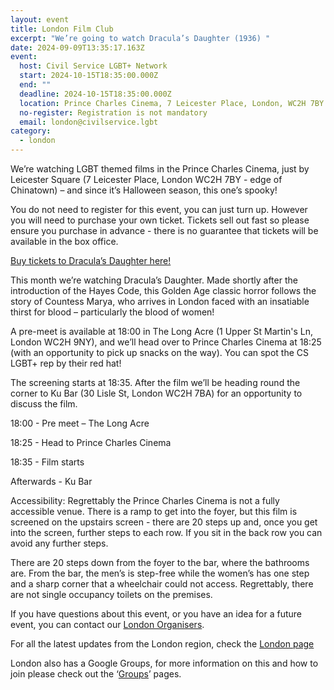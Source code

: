 ```yaml
---
layout: event
title: London Film Club
excerpt: "We’re going to watch Dracula’s Daughter (1936) "
date: 2024-09-09T13:35:17.163Z
event:
  host: Civil Service LGBT+ Network
  start: 2024-10-15T18:35:00.000Z
  end: ""
  deadline: 2024-10-15T18:35:00.000Z
  location: Prince Charles Cinema, 7 Leicester Place, London, WC2H 7BY
  no-register: Registration is not mandatory
  email: london@civilservice.lgbt
category:
  - london
---
```

We’re watching LGBT themed films in the Prince Charles Cinema, just by Leicester Square (7 Leicester Place, London WC2H 7BY - edge of Chinatown) – and since it’s Halloween season, this one’s spooky!

You do not need to register for this event, you can just turn up. However you will need to purchase your own ticket. Tickets sell out fast so please ensure you purchase in advance - there is no guarantee that tickets will be available in the box office.

[Buy tickets to Dracula’s Daughter here!](https://eur03.safelinks.protection.outlook.com/?url=https%3A%2F%2Fprincecharlescinema.com%2Ffilm%2F19544427%2Fdraculas-daughter-1936%2F&data=05%7C02%7Cross.starkie%40hmrc.gov.uk%7C887355ed6459485d703308dcd0c2d0d6%7Cac52f73cfd1a4a9a8e7a4a248f3139e1%7C0%7C0%7C638614783904898228%7CUnknown%7CTWFpbGZsb3d8eyJWIjoiMC4wLjAwMDAiLCJQIjoiV2luMzIiLCJBTiI6Ik1haWwiLCJXVCI6Mn0%3D%7C60000%7C%7C%7C&sdata=FHKf9sCDl67UUGyvuPpzKpqxhhNVXgrFV6OfILJV1dQ%3D&reserved=0)

This month we’re watching Dracula’s Daughter. Made shortly after the introduction of the Hayes Code, this Golden Age classic horror follows the story of Countess Marya, who arrives in London faced with an insatiable thirst for blood – particularly the blood of women!

A pre-meet is available at 18:00 in The Long Acre (1 Upper St Martin's Ln, London WC2H 9NY), and we’ll head over to Prince Charles Cinema at 18:25 (with an opportunity to pick up snacks on the way). You can spot the CS LGBT+ rep by their red hat!

The screening starts at 18:35. After the film we’ll be heading round the corner to Ku Bar (30 Lisle St, London WC2H 7BA) for an opportunity to discuss the film.

18:00 - Pre meet – The Long Acre

18:25 - Head to Prince Charles Cinema

18:35 - Film starts

Afterwards - Ku Bar

Accessibility: Regrettably the Prince Charles Cinema is not a fully accessible venue. There is a ramp to get into the foyer, but this film is screened on the upstairs screen - there are 20 steps up and, once you get into the screen, further steps to each row. If you sit in the back row you can avoid any further steps.

There are 20 steps down from the foyer to the bar, where the bathrooms are. From the bar, the men’s is step-free while the women’s has one step and a sharp corner that a wheelchair could not access. Regrettably, there are not single occupancy toilets on the premises.

If you have questions about this event, or you have an idea for a future event, you can contact our [London Organisers](mailto:%20london@civilservice.lgbt).

For all the latest updates from the London region, check the [London page](https://eur03.safelinks.protection.outlook.com/?url=https%3A%2F%2Fwww.civilservice.lgbt%2Ftopic%2Flondon&data=05%7C02%7Cross.starkie%40hmrc.gov.uk%7C887355ed6459485d703308dcd0c2d0d6%7Cac52f73cfd1a4a9a8e7a4a248f3139e1%7C0%7C0%7C638614783904917580%7CUnknown%7CTWFpbGZsb3d8eyJWIjoiMC4wLjAwMDAiLCJQIjoiV2luMzIiLCJBTiI6Ik1haWwiLCJXVCI6Mn0%3D%7C60000%7C%7C%7C&sdata=U4h9gFGO5%2BtGQ6UlkytT%2BWEB5HxfnCQnP4Y4oeSqXnA%3D&reserved=0)

London also has a Google Groups, for more information on this and how to join please check out the ‘[Groups](https://eur03.safelinks.protection.outlook.com/?url=https%3A%2F%2Fwww.civilservice.lgbt%2Fgroups%2F&data=05%7C02%7Cross.starkie%40hmrc.gov.uk%7C887355ed6459485d703308dcd0c2d0d6%7Cac52f73cfd1a4a9a8e7a4a248f3139e1%7C0%7C0%7C638614783904930603%7CUnknown%7CTWFpbGZsb3d8eyJWIjoiMC4wLjAwMDAiLCJQIjoiV2luMzIiLCJBTiI6Ik1haWwiLCJXVCI6Mn0%3D%7C60000%7C%7C%7C&sdata=GdyvaIY800mtrR0eBto1B8fLKhAtkg229RrEhb0TFzU%3D&reserved=0)’ pages.